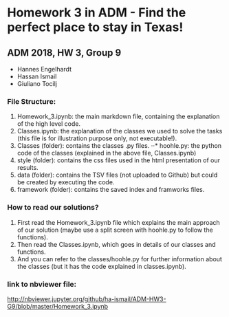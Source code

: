 # Homework 3 in ADM - Find the perfect place to stay in Texas!

## ADM 2018, HW 3, Group 9


* Hannes Engelhardt
* Hassan Ismail
* Giuliano Tocilj

### File Structure:
1. Homework_3.ipynb: the main markdown file, containing the explanation of the high level code.
2. Classes.ipynb: the explanation of the classes we used to solve the tasks (this file is for illustration purpose only, not executable!).
3. Classes (folder): contains the classes .py files.
⋅⋅* hoohle.py: the python code of the classes (explained in the above file, Classes.ipynb)
4. style (folder): contains the css files used in the html presentation of our results.
5. data (folder): contains the TSV files (not uploaded to Github) but could be created by executing the code.
6. framework (folder): contains the saved index and framworks files.

### How to read our solutions?
1. First read the Homework_3.ipynb file which explains the main approach of our solution (maybe use a split screen with hoohle.py to follow the functions).
2. Then read the Classes.ipynb, which goes in details of our classes and functions.
3. And you can refer to the classes/hoohle.py for further information about the classes (but it has the code explained in classes.ipynb).


### link to nbviewer file:

http://nbviewer.jupyter.org/github/ha-ismail/ADM-HW3-G9/blob/master/Homework_3.ipynb
